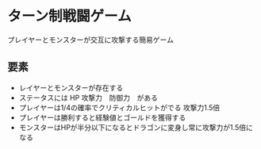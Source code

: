 # ターン制戦闘ゲーム
プレイヤーとモンスターが交互に攻撃する簡易ゲーム

## 要素
* レイヤーとモンスターが存在する  
* ステータスには HP 攻撃力　防御力　がある  
* プレイヤーは1/4の確率でクリティカルヒットがでる 攻撃力1.5倍  
* プレイヤーは勝利すると経験値とゴールドを獲得する	
* モンスターはHPが半分以下になるとドラゴンに変身し常に攻撃力が1.5倍になる　　　
